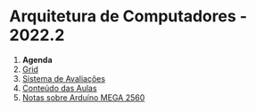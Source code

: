 # Arquitetura de Computadores - 2022.2

1. **Agenda**
2. [Grid](arq_grid.pdf)
3. [Sistema de Avaliações](/./avaliacoes.md)
4. [Conteúdo das Aulas](arq_aulas.md)
5. [Notas sobre Arduíno MEGA 2560](arduino.md)
